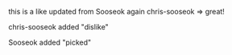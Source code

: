 this is a like updated from Sooseok again
chris-sooseok => great!

chris-sooseok added "dislike"

Sooseok added "picked"

